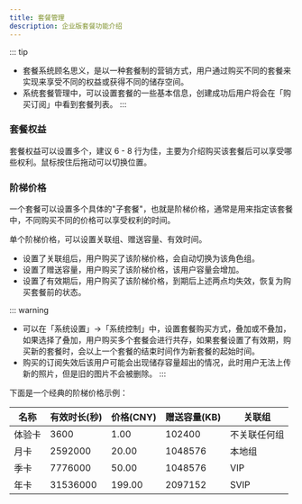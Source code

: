 ```yaml
---
title: 套餐管理
description: 企业版套餐功能介绍
---
```


::: tip
- 套餐系统顾名思义，是以一种套餐制的营销方式，用户通过购买不同的套餐来实现来享受不同的权益或获得不同的储存空间。
- 系统套餐管理中，可以设置套餐的一些基本信息，创建成功后用户将会在「购买订阅」中看到套餐列表。
:::

### 套餐权益
套餐权益可以设置多个，建议 6 - 8 行为佳，主要为介绍购买该套餐后可以享受哪些权利。鼠标按住后拖动可以切换位置。

### 阶梯价格
一个套餐可以设置多个具体的"子套餐"，也就是阶梯价格，通常是用来指定该套餐中，不同购买不同的价格可以享受权利的时间。  

单个阶梯价格，可以设置关联组、赠送容量、有效时间。
- 设置了关联组后，用户购买了该阶梯价格，会自动切换为该角色组。
- 设置了赠送容量，用户购买了该阶梯价格，该用户容量会增加。
- 设置了有效期后，用户购买了该阶梯价格，到期后上述两点均失效，恢复为购买套餐前的状态。

::: warning
- 可以在「系统设置」->「系统控制」中，设置套餐购买方式，叠加或不叠加，如果选择了叠加，用户购买多个套餐会进行共存，如果套餐设置了有效期，购买新的套餐时，会以上一个套餐的结束时间作为新套餐的起始时间。
- 购买的订阅失效后该用户可能会出现储存容量超出的情况，此时用户无法上传新的照片，但是旧的图片不会被删除。
:::

下面是一个经典的阶梯价格示例：

| 名称  | 有效时长(秒)  | 价格(CNY) | 赠送容量(KB) | 关联组    |
|-----|----------|---------|----------|--------|
| 体验卡 | 3600     | 1.00    | 102400   | 不关联任何组 |
| 月卡  | 2592000  | 20.00   | 1048576  | 本地组    |
| 季卡  | 7776000  | 50.00   | 1048576  | VIP    |
| 年卡  | 31536000 | 199.00  | 2097152  | SVIP   |


<CommentService />